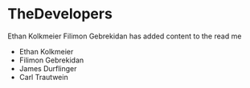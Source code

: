 # TheDevelopers
Ethan Kolkmeier
Filimon Gebrekidan has added content to the read me 
* Ethan Kolkmeier
* Filimon Gebrekidan
* James Durflinger
* Carl Trautwein
